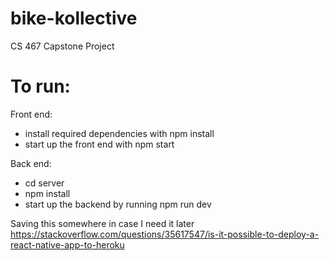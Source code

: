 # bike-kollective

CS 467 Capstone Project

# To run:
Front end:
- install required dependencies with npm install
- start up the front end with npm start

Back end:
- cd server
- npm install
- start up the backend by running npm run dev

Saving this somewhere in case I need it later
https://stackoverflow.com/questions/35617547/is-it-possible-to-deploy-a-react-native-app-to-heroku
